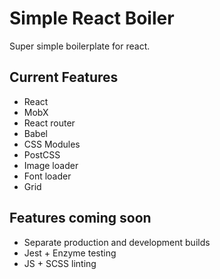 # Simple React Boiler
Super simple boilerplate for react.

## Current Features
* React
* MobX
* React router
* Babel
* CSS Modules
* PostCSS
* Image loader
* Font loader
* Grid

## Features coming soon
* Separate production and development builds
* Jest + Enzyme testing
* JS + SCSS linting